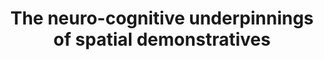 ---
title: "The neuro-cognitive underpinnings of spatial demonstratives"
description: ""
#repo: ""
tags: ["fMRI", "research methods", "neuroimaging", "demonstratives"]
weight: 6
draft: false
---
